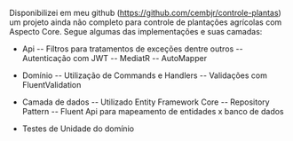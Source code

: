 Disponibilizei em meu github (https://github.com/cembjr/controle-plantas) um projeto ainda não completo para controle de plantações agrícolas com Aspecto Core. Segue algumas das implementações e suas camadas:
- Api
-- Filtros para tratamentos de exceções dentre outros
-- Autenticação com JWT
-- MediatR 
-- AutoMapper

- Domínio
-- Utilização de Commands e Handlers 
-- Validações com FluentValidation

- Camada de dados 
-- Utilizado Entity Framework Core
-- Repository Pattern
-- Fluent Api para mapeamento de entidades x banco de dados

- Testes de Unidade do domínio
